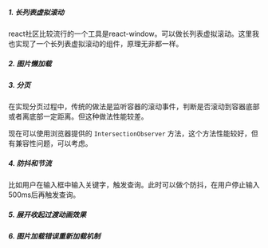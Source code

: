 ##### 1. 长列表虚拟滚动
react社区比较流行的一个工具是react-window。可以做长列表虚拟滚动。这里我也实现了一个长列表虚拟滚动的组件，原理无非都一样。
##### 2. 图片懒加载
##### 3. 分页
在实现分页过程中，传统的做法是监听容器的滚动事件，判断是否滚动到容器底部或者离底部一定距离。但这种做法性能较差。

现在可以使用浏览器提供的 `IntersectionObserver` 方法，这个方法性能较好，但有兼容性问题，可以考虑。

##### 4. 防抖和节流
比如用户在输入框中输入关键字，触发查询。此时可以做个防抖，在用户停止输入500ms后再触发查询。

##### 5. 展开收起过渡动画效果

##### 6. 图片加载错误重新加载机制

